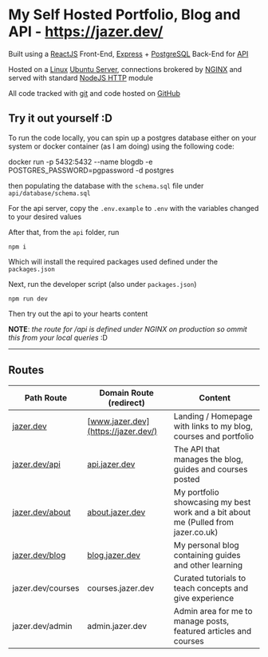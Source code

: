 # My Self Hosted Portfolio, Blog and API - https://jazer.dev/
Built using a [ReactJS](https://reactjs.org/) Front-End, [Express](https://expressjs.com/) + [PostgreSQL](https://www.postgresql.org/) Back-End for [API](https://api.jazer.dev)

Hosted on a [Linux](https://www.linux.org/) [Ubuntu Server](https://ubuntu.com/), connections brokered by [NGINX](https://www.nginx.com/) and served with standard [NodeJS HTTP](https://nodejs.org/docs/latest/api/http.html#http_http) module

All code tracked with [git](https://git-scm.com/) and code hosted on [GitHub](https://github.com/jazerbarclay/jazer.dev)

## Try it out yourself :D

To run the code locally, you can spin up a postgres database either on your system or docker container (as I am doing) using the following code:

docker run -p 5432:5432 --name blogdb -e POSTGRES_PASSWORD=pgpassword -d postgres

then populating the database with the `schema.sql` file under `api/database/schema.sql`

For the api server, copy the `.env.example` to `.env` with the variables changed to your desired values

After that, from the `api` folder, run

```
npm i
```

Which will install the required packages used defined under the `packages.json`

Next, run the developer script (also under `packages.json`)

```
npm run dev
```

Then try out the api to your hearts content

**NOTE**: _the route for /api is defined under NGINX on production so ommit this from your local queries_ :D

---

## Routes
Path Route | Domain Route (redirect) | Content
--|--|--
[jazer.dev](https://jazer.dev/) | [www.jazer.dev](https://jazer.dev/) | Landing / Homepage with links to my blog, courses and portfolio
[jazer.dev/api](https://jazer.dev/api/) | [api.jazer.dev](https://api.jazer.dev/) | The API that manages the blog, guides and courses posted
[jazer.dev/about](https://jazer.dev/about/) | [about.jazer.dev](https://about.jazer.dev/) | My portfolio showcasing my best work and a bit about me (Pulled from jazer.co.uk)
[jazer.dev/blog](https://jazer.dev/blog/) | [blog.jazer.dev](https://blog.jazer.dev/) | My personal blog containing guides and other learning
jazer.dev/courses | courses.jazer.dev | Curated tutorials to teach concepts and give experience
jazer.dev/admin | admin.jazer.dev | Admin area for me to manage posts, featured articles and courses
